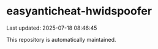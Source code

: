 # easyanticheat-hwidspoofer

Last updated: 2025-07-18 08:46:45

This repository is automatically maintained.
